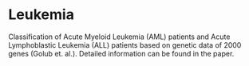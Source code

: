 # Leukemia

Classification of Acute Myeloid Leukemia (AML) patients and Acute Lymphoblastic Leukemia (ALL) patients based on genetic data of 2000 genes (Golub et. al.). Detailed information can be found in the paper.
